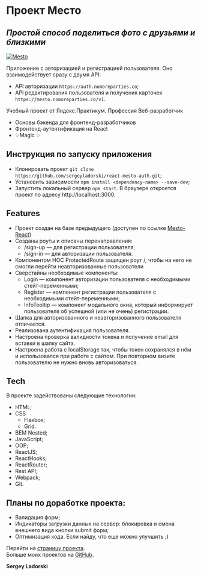 # Проект Место

## _Простой способ поделиться фото с друзьями и близкими_

[![Mesto](./public/favicon.ico)](https://sergeyladorski.github.io/react-mesto-auth/)

Приложение с авторизацией и регистрацией пользователя. Оно взаимодействует сразу с двумя API:

- API авторизации `https://auth.nomoreparties.co`;
- API редактирования пользователя и получения карточек `https://mesto.nomoreparties.co/v1`.

Учебный проект от Яндекс.Практикум.
Профессия Веб-разработчик

- Основы бэкенда для фронтенд-разработчиков
- Фронтенд-аутентификация на React
- ✨Magic ✨

## Инструкция по запуску приложения

- Клонировать проект `git clone https://github.com/sergeyladorski/react-mesto-auth.git`;
- Установить зависимости `npm install <dependency-name> --save-dev`;
- Запустить локальный сервер `npm start`. В браузере откроется проект по адресу http://localhost:3000.

## Features

- Проект создан на базе предыдущего (доступен по ссылке [Mesto-React](https://github.com/sergeyladorski/mesto-react))
- Созданы роуты и описаны перенаправления:
  - /sign-up — для регистрации пользователя;
  - /sign-in — для авторизации пользователя.
- Компонентом HOC ProtectedRoute защищен роут /, чтобы на него не смогли перейти неавторизованные пользователи
- Сверстайны необходимые компоненты:
  - Login — компонент авторизации пользователя с необходимыми стейт-переменными;
  - Register — компонент регистрации пользователя с необходимыми стейт-переменными;
  - InfoTooltip — компонент модального окна, который информирует пользователя об успешной (или не очень) регистрации.
- Шапка для авторизованного и неавторизованного пользователя отличается.
- Реализована аутентификация пользователя.
- Настроена проверка валидности токена и получение email для вставки в шапку сайта.
- Настроена работа с localStorage так, чтобы токен сохранялся в нём и использовался при работе с сайтом. При повторном визите пользователю не нужно вновь авторизоваться.

## Tech

В проекте задействованы следующие технологии:

- HTML;
- CSS
  - Flexbox;
  - Grid.
- BEM Nested;
- JavaScript;
- OOP;
- ReactJS;
- ReactHooks;
- ReactRouter;
- Rest API;
- Webpack;
- Git.

## Планы по доработке проекта:

- Валидация форм;
- Индикаторы загрузки данных на сервер: блокировка и смена внешнего вида кнопки submit форм;
- Оптимизация кода. Если найду, что еще можно улучшить ;)

Перейти на [страницу проекта](https://sergeyladorski.github.io/react-mesto-auth/).  
Больше моих проектов на [GitHub](https://github.com/sergeyladorski).

**Sergey Ladorski**

